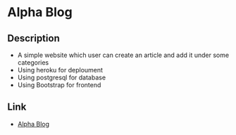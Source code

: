 # Alpha Blog

## Description

*  A simple website which user can create an article and add it under some categories
*  Using heroku for deploument
*  Using postgresql for database
*  Using Bootstrap for frontend

## Link
* [Alpha Blog](https://alpha-blog-siv.herokuapp.com/)
